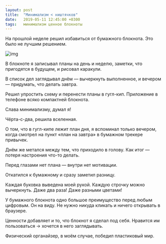 ```yaml
---
layout: post
title:  "Минимализм < ништячков"
date:   2019-05-11 12:45:00 +0300
tags:   минимализм ценное блокноты
---
```

На прошлой неделе решил избавиться от бумажного блокнота. Это было не лучшим решением.

![img](https://pp.userapi.com/c851328/v851328543/1167fd/qpGXRh2WaF4.jpg)

<!--excerpt-->

В блокноте я записывал планы на день и неделю, заметки, что пригодятся в будущем, и рисовал каракули. 

В список дел заглядывал днём — вычеркнуть выполненное, и вечером — придумать, что делать завтра. 

Решил упростить схему и перенести планы в гугл-кип. Приложение в телефоне всяко компактней блокнота. 

Слава минимализму, думал я! 

Чёрта-с-два, решила вселенная. 

О том, что в гугл-кипе лежит план дня, я вспоминал только вечером, когда смотрел на пункт «план на завтра» в бумажном трекере привычек. 

Днём же метался между тем, что приходило в голову. Как итог — потеря настроения что-то делать. 

Перед глазами нет плана — внутри нет мотивации. 

Откатился к бумажному и сразу заметил разницу. 

Каждая буковка выведена моей рукой. Каждую строчку можно вычеркнуть. Даже два раза! Даже разными цветами! 

У бумажного блокнота одно большое преимущество перед любым цифровым. Он на виду. Не нужно никуда кликать и ничего открывать в браузере. 

Ценности добавляет и то, что блокнот я сделал под себя. Нравится им пользоваться → хочется в него заглядывать. 

Физический органайзер, в моём случае, победил пластиковый мир.
